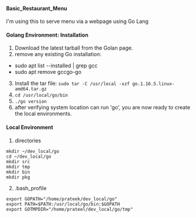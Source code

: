 #### Basic_Restaurant_Menu
I'm using this to serve menu via a webpage using Go Lang

#### Golang Environment: Installation 
1. Download the latest tarball from the Golan page. 
2. remove any existing Go installation:
  * sudo apt list --installed | grep gcc
  * sudo apt remove gccgo-go 
3. Install the tar file: `sudo tar -C /usr/local -xzf go.1.16.5.linux-amd64.tar.gz`
4. `cd /usr/local/go/bin`
5. `./go version`
6. after verifying system location can run 'go', you are now ready to create the local environments. 

#### Local Environment 
1. directories 
```
mkdir ~/dev_local/go
cd ~/dev_local/go
mkdir src
mkdir tmp
mkdir bin
mkdir pkg
```
2. .bash_profile
```
export GOPATH="/home/prateek/dev_local/go"
export PATH=$PATH:/usr/local/go/bin:$GOPATH
export GOTMPDIR="/home/prateel/dev_local/go/tmp"
```

